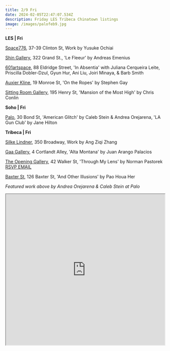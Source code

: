 ```yaml
---
title: 2/9 Fri
date: 2024-02-05T22:47:07.534Z
description: Friday LES Tribeca Chinatown listings
image: /images/palofeb9.jpg
---
```

**L﻿ES | Fri**

[Space776](https://www.space776.com/), 37-39 Clinton St, Work by Yusuke Ochiai

[Shin Gallery](http://shin-gallery.com/Exhibition/), 322 Grand St., 'Le Fleeur' by Andreas Emenius

[601artspace](https://601artspace.org/), 88 Eldridge Street, 'In Absentia' with Juliana Cerqueira Leite, Priscilla Dobler-Dzul, Gyun Hur, Ani Liu, Joiri Minaya, & Barb Smith

[Auxier Kline](https://www.auxierkline.com/), 19 Monroe St, 'On the Ropes' by Stephen Gay

[Sitting Room Gallery](https://www.instagram.com/sittingroomgallery), 195 Henry St, 'Mansion of the Most High' by Chris Conlin

**S﻿oho | Fri**

[Palo](https://www.palogallery.com/), 30 Bond St, 'American Glitch' by Caleb Stein & Andrea Orejarena, 'LA Gun Club' by Jane Hilton

**T﻿ribeca | Fri**

[Silke Lindner](https://www.silkelindner.com/), 350 Broadway, Work by Ang Ziqi Zhang

[Gaa Gallery](https://www.gaa-gallery.com/), 4 Cortlandt Alley, 'Alta Montana' by Juan Arango Palacios

[The Opening Gallery](https://www.theopeninggallery.com/), 42 Walker St, 'Through My Lens' by Norman Pastorek [RSVP EMAIL ](events@femconcepts.com)

[Baxter St](https://www.instagram.com/baxterstccny), 126 Baxter St, 'And Other Illusions' by Pao Houa Her

*F﻿eatured work above by Andrea Orejarena & Caleb Stein at Palo*

<iframe src="https://www.google.com/maps/d/u/1/embed?mid=158ubQ56vvoQRAhczz-O7Ibt24UwaWNo&ehbc=2E312F" width="100%" height="480"></iframe>